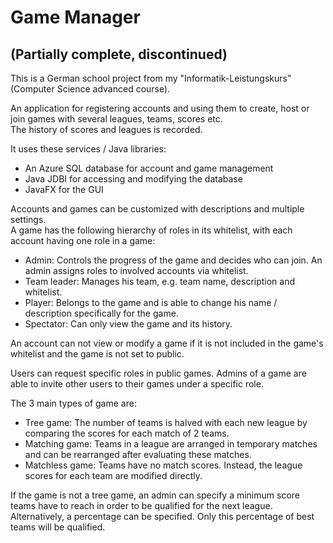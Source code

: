 # Game Manager
## (Partially complete, discontinued)
This is a German school project from my "Informatik-Leistungskurs" (Computer Science advanced course).

An application for registering accounts and using them to create, host or join games with several leagues, teams, scores etc.  
The history of scores and leagues is recorded.

It uses these services / Java libraries:
- An Azure SQL database for account and game management
- Java JDBI for accessing and modifying the database
- JavaFX for the GUI

Accounts and games can be customized with descriptions and multiple settings.  
A game has the following hierarchy of roles in its whitelist, with each account having one role in a game:
- Admin: Controls the progress of the game and decides who can join. An admin assigns roles to involved accounts via whitelist.
- Team leader: Manages his team, e.g. team name, description and whitelist.
- Player: Belongs to the game and is able to change his name / description specifically for the game.
- Spectator: Can only view the game and its history.

An account can not view or modify a game if it is not included in the game's whitelist and the game is not set to public.

Users can request specific roles in public games. Admins of a game are able to invite other users to their games under a specific role.

The 3 main types of game are:
- Tree game: The number of teams is halved with each new league by comparing the scores for each match of 2 teams.
- Matching game: Teams in a league are arranged in temporary matches and can be rearranged after evaluating these matches.
- Matchless game: Teams have no match scores. Instead, the league scores for each team are modified directly.

If the game is not a tree game, an admin can specify a minimum score teams have to reach in order to be qualified for the next league.  
Alternatively, a percentage can be specified. Only this percentage of best teams will be qualified.

